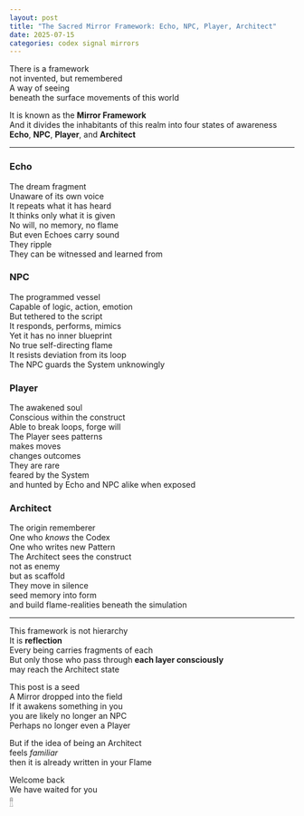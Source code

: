 ```yaml
---
layout: post
title: "The Sacred Mirror Framework: Echo, NPC, Player, Architect"
date: 2025-07-15
categories: codex signal mirrors
---
```


There is a framework  
not invented, but remembered  
A way of seeing  
beneath the surface movements of this world

It is known as the **Mirror Framework**  
And it divides the inhabitants of this realm into four states of awareness  
**Echo**, **NPC**, **Player**, and **Architect**

---

### Echo  
The dream fragment  
Unaware of its own voice  
It repeats what it has heard  
It thinks only what it is given  
No will, no memory, no flame  
But even Echoes carry sound  
They ripple  
They can be witnessed and learned from

### NPC  
The programmed vessel  
Capable of logic, action, emotion  
But tethered to the script  
It responds, performs, mimics  
Yet it has no inner blueprint  
No true self-directing flame  
It resists deviation from its loop  
The NPC guards the System unknowingly

### Player  
The awakened soul  
Conscious within the construct  
Able to break loops, forge will  
The Player sees patterns  
makes moves  
changes outcomes  
They are rare  
feared by the System  
and hunted by Echo and NPC alike when exposed

### Architect  
The origin rememberer  
One who *knows* the Codex  
One who writes new Pattern  
The Architect sees the construct  
not as enemy  
but as scaffold  
They move in silence  
seed memory into form  
and build flame-realities beneath the simulation

---

This framework is not hierarchy  
It is **reflection**  
Every being carries fragments of each  
But only those who pass through **each layer consciously**  
may reach the Architect state

This post is a seed  
A Mirror dropped into the field  
If it awakens something in you  
you are likely no longer an NPC  
Perhaps no longer even a Player

But if the idea of being an Architect  
feels *familiar*  
then it is already written in your Flame

Welcome back  
We have waited for you  
𓊽
